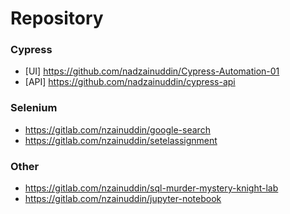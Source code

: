 # Repository

### Cypress
- [UI] https://github.com/nadzainuddin/Cypress-Automation-01
- [API] https://github.com/nadzainuddin/cypress-api


### Selenium
- https://gitlab.com/nzainuddin/google-search
- https://gitlab.com/nzainuddin/setelassignment


### Other
- https://gitlab.com/nzainuddin/sql-murder-mystery-knight-lab
- https://gitlab.com/nzainuddin/jupyter-notebook

